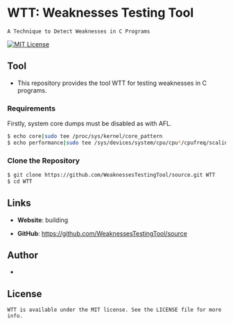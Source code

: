 # WTT: Weaknesses Testing Tool
	A Technique to Detect Weaknesses in C Programs
[![MIT License](https://img.shields.io/github/license/xiaocong/uiautomator.svg)](http://opensource.org/licenses/MIT)

## Tool

- This repository provides the tool WTT for testing weaknesses in C programs.

### Requirements

Firstly, system core dumps must be disabled as with AFL.

```sh
$ echo core|sudo tee /proc/sys/kernel/core_pattern
$ echo performance|sudo tee /sys/devices/system/cpu/cpu*/cpufreq/scaling_governor
```

### Clone the Repository

```sh
$ git clone https://github.com/WeaknessesTestingTool/source.git WTT
$ cd WTT
```

## Links

- **Website**: building

- **GitHub**: https://github.com/WeaknessesTestingTool/source

## Author
 -

## License
	WTT is available under the MIT license. See the LICENSE file for more info.